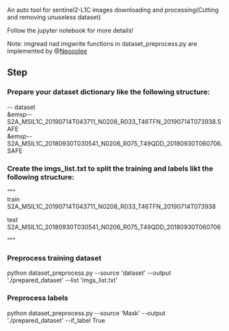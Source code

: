 An auto tool for sentinel2-L1C images downloading and processing(Cutting and removing unuseless dataset)

Follow the jupyter notebook for more details!

Note: imgread nad imgwrite functions in dataset_preprocess.py are implemented by @[Neooolee](https://github.com/Neooolee)


## Step

### Prepare your dataset dictionary like the following structure:  
-- dataset  
&emsp-- S2A_MSIL1C_20190714T043711_N0208_R033_T46TFN_20190714T073938.SAFE   
&emsp-- S2A_MSIL1C_20180930T030541_N0206_R075_T49QDD_20180930T060706.SAFE  

### Create the imgs_list.txt to split the training and labels likt the following structure:  
"""  
train  
S2A_MSIL1C_20190714T043711_N0208_R033_T46TFN_20190714T073938  

test  
S2A_MSIL1C_20180930T030541_N0206_R075_T49QDD_20180930T060706  
  
"""

### Preprocess training dataset 
python dataset_preprocess.py --source 'dataset' --output './prepared_dataset' --list 'imgs_list.txt'

### Preprocess labels 
python dataset_preprocess.py --source 'Mask' --output './prepared_dataset'  --if_label True
